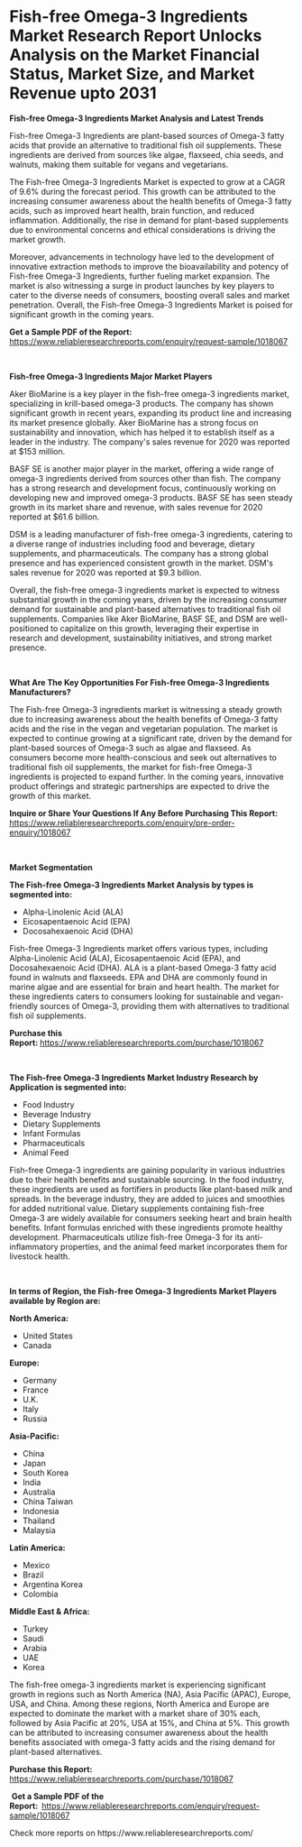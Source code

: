 <p><h1>Fish-free Omega-3 Ingredients Market Research Report Unlocks Analysis on the Market Financial Status, Market Size, and Market Revenue upto 2031</h1></p><p><strong>Fish-free Omega-3 Ingredients Market Analysis and Latest Trends</strong></p>
<p><p>Fish-free Omega-3 Ingredients are plant-based sources of Omega-3 fatty acids that provide an alternative to traditional fish oil supplements. These ingredients are derived from sources like algae, flaxseed, chia seeds, and walnuts, making them suitable for vegans and vegetarians.</p><p>The Fish-free Omega-3 Ingredients Market is expected to grow at a CAGR of 9.6% during the forecast period. This growth can be attributed to the increasing consumer awareness about the health benefits of Omega-3 fatty acids, such as improved heart health, brain function, and reduced inflammation. Additionally, the rise in demand for plant-based supplements due to environmental concerns and ethical considerations is driving the market growth.</p><p>Moreover, advancements in technology have led to the development of innovative extraction methods to improve the bioavailability and potency of Fish-free Omega-3 Ingredients, further fueling market expansion. The market is also witnessing a surge in product launches by key players to cater to the diverse needs of consumers, boosting overall sales and market penetration. Overall, the Fish-free Omega-3 Ingredients Market is poised for significant growth in the coming years.</p></p>
<p><strong>Get a Sample PDF of the Report:&nbsp;</strong> <a href="https://www.reliableresearchreports.com/enquiry/request-sample/1018067">https://www.reliableresearchreports.com/enquiry/request-sample/1018067</a></p>
<p>&nbsp;</p>
<p><strong>Fish-free Omega-3 Ingredients Major Market Players</strong></p>
<p><p>Aker BioMarine is a key player in the fish-free omega-3 ingredients market, specializing in krill-based omega-3 products. The company has shown significant growth in recent years, expanding its product line and increasing its market presence globally. Aker BioMarine has a strong focus on sustainability and innovation, which has helped it to establish itself as a leader in the industry. The company's sales revenue for 2020 was reported at $153 million.</p><p>BASF SE is another major player in the market, offering a wide range of omega-3 ingredients derived from sources other than fish. The company has a strong research and development focus, continuously working on developing new and improved omega-3 products. BASF SE has seen steady growth in its market share and revenue, with sales revenue for 2020 reported at $61.6 billion.</p><p>DSM is a leading manufacturer of fish-free omega-3 ingredients, catering to a diverse range of industries including food and beverage, dietary supplements, and pharmaceuticals. The company has a strong global presence and has experienced consistent growth in the market. DSM's sales revenue for 2020 was reported at $9.3 billion.</p><p>Overall, the fish-free omega-3 ingredients market is expected to witness substantial growth in the coming years, driven by the increasing consumer demand for sustainable and plant-based alternatives to traditional fish oil supplements. Companies like Aker BioMarine, BASF SE, and DSM are well-positioned to capitalize on this growth, leveraging their expertise in research and development, sustainability initiatives, and strong market presence.</p></p>
<p>&nbsp;</p>
<p><strong>What Are The Key Opportunities For Fish-free Omega-3 Ingredients Manufacturers?</strong></p>
<p><p>The Fish-free Omega-3 ingredients market is witnessing a steady growth due to increasing awareness about the health benefits of Omega-3 fatty acids and the rise in the vegan and vegetarian population. The market is expected to continue growing at a significant rate, driven by the demand for plant-based sources of Omega-3 such as algae and flaxseed. As consumers become more health-conscious and seek out alternatives to traditional fish oil supplements, the market for fish-free Omega-3 ingredients is projected to expand further. In the coming years, innovative product offerings and strategic partnerships are expected to drive the growth of this market.</p></p>
<p><strong>Inquire or Share Your Questions If Any Before Purchasing This Report:</strong> <a href="https://www.reliableresearchreports.com/enquiry/pre-order-enquiry/1018067">https://www.reliableresearchreports.com/enquiry/pre-order-enquiry/1018067</a></p>
<p>&nbsp;</p>
<p><strong>Market Segmentation</strong></p>
<p><strong>The Fish-free Omega-3 Ingredients Market Analysis by types is segmented into:</strong></p>
<p><ul><li>Alpha-Linolenic Acid (ALA)</li><li>Eicosapentaenoic Acid (EPA)</li><li>Docosahexaenoic Acid (DHA)</li></ul></p>
<p><p>Fish-free Omega-3 Ingredients market offers various types, including Alpha-Linolenic Acid (ALA), Eicosapentaenoic Acid (EPA), and Docosahexaenoic Acid (DHA). ALA is a plant-based Omega-3 fatty acid found in walnuts and flaxseeds. EPA and DHA are commonly found in marine algae and are essential for brain and heart health. The market for these ingredients caters to consumers looking for sustainable and vegan-friendly sources of Omega-3, providing them with alternatives to traditional fish oil supplements.</p></p>
<p><strong>Purchase this Report:&nbsp;</strong><a href="https://www.reliableresearchreports.com/purchase/1018067">https://www.reliableresearchreports.com/purchase/1018067</a></p>
<p>&nbsp;</p>
<p><strong>The Fish-free Omega-3 Ingredients Market Industry Research by Application is segmented into:</strong></p>
<p><ul><li>Food Industry</li><li>Beverage Industry</li><li>Dietary Supplements</li><li>Infant Formulas</li><li>Pharmaceuticals</li><li>Animal Feed</li></ul></p>
<p><p>Fish-free Omega-3 ingredients are gaining popularity in various industries due to their health benefits and sustainable sourcing. In the food industry, these ingredients are used as fortifiers in products like plant-based milk and spreads. In the beverage industry, they are added to juices and smoothies for added nutritional value. Dietary supplements containing fish-free Omega-3 are widely available for consumers seeking heart and brain health benefits. Infant formulas enriched with these ingredients promote healthy development. Pharmaceuticals utilize fish-free Omega-3 for its anti-inflammatory properties, and the animal feed market incorporates them for livestock health.</p></p>
<p>&nbsp;</p>
<p><strong>In terms of Region, the Fish-free Omega-3 Ingredients Market Players available by Region are:</strong></p>
<p>
    <p> <strong> North America: </strong>
        <ul>
            <li>United States</li>
            <li>Canada</li>
        </ul>
        </p> 
    <p> <strong> Europe: </strong>
        <ul>
            <li>Germany</li>
            <li>France</li>
            <li>U.K.</li>
            <li>Italy</li>
            <li>Russia</li>
        </ul>
        </p> 
    <p> <strong> Asia-Pacific: </strong>
        <ul>
            <li>China</li>
            <li>Japan</li>
            <li>South Korea</li>
            <li>India</li>
            <li>Australia</li>
            <li>China Taiwan</li>
            <li>Indonesia</li>
            <li>Thailand</li>
            <li>Malaysia</li>
        </ul>
        </p> 
    <p> <strong> Latin America: </strong>
        <ul>
            <li>Mexico</li>
            <li>Brazil</li>
            <li>Argentina Korea</li>
            <li>Colombia</li>
        </ul>
        </p> 
    <p> <strong> Middle East & Africa: </strong>
        <ul>
            <li>Turkey</li>
            <li>Saudi</li>
            <li>Arabia</li>
            <li>UAE</li>
            <li>Korea</li>
        </ul>
    </p>
    </p>
<p><p>The fish-free omega-3 ingredients market is experiencing significant growth in regions such as North America (NA), Asia Pacific (APAC), Europe, USA, and China. Among these regions, North America and Europe are expected to dominate the market with a market share of 30% each, followed by Asia Pacific at 20%, USA at 15%, and China at 5%. This growth can be attributed to increasing consumer awareness about the health benefits associated with omega-3 fatty acids and the rising demand for plant-based alternatives.</p></p>
<p><strong>Purchase this Report: </strong><a href="https://www.reliableresearchreports.com/purchase/1018067">https://www.reliableresearchreports.com/purchase/1018067</a></p>
<p>&nbsp;<strong>Get a Sample PDF of the Report:&nbsp;&nbsp;</strong><a href="https://www.reliableresearchreports.com/enquiry/request-sample/1018067">https://www.reliableresearchreports.com/enquiry/request-sample/1018067</a></p>
<p><strong></strong></p>
<p>Check more reports on https://www.reliableresearchreports.com/</p>